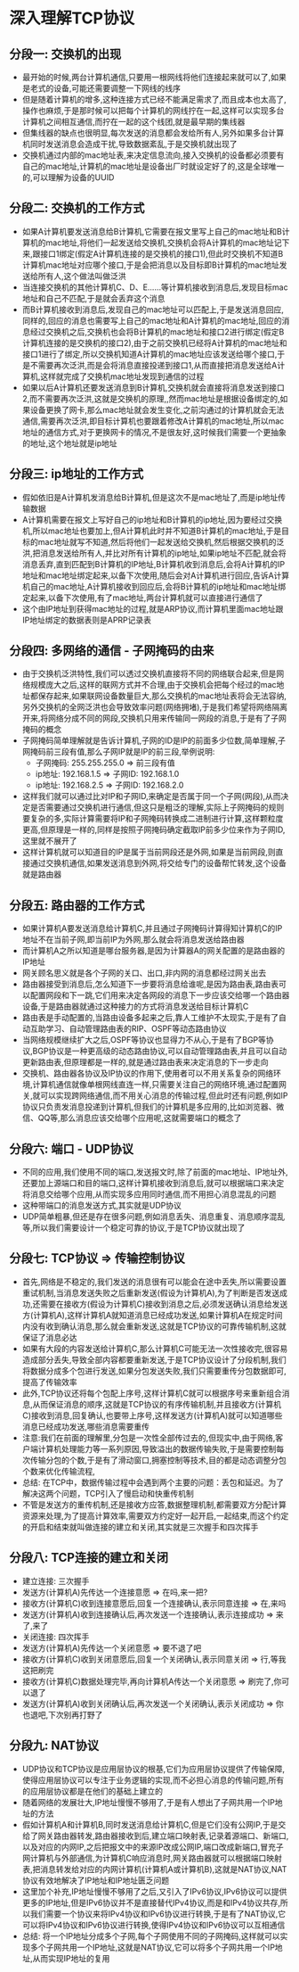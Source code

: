 # 深入理解TCP协议

## 分段一: 交换机的出现
- 最开始的时候,两台计算机通信,只要用一根网线将他们连接起来就可以了,如果是老式的设备,可能还需要调整一下网线的线序
- 但是随着计算机的增多,这种连接方式已经不能满足需求了,而且成本也太高了,操作也麻烦,于是那时候可以把每个计算机的网线拧在一起,这样可以实现多台计算机之间相互通信,而拧在一起的这个线团,就是最早期的集线器
- 但集线器的缺点也很明显,每次发送的消息都会发给所有人,另外如果多台计算机同时发送消息会造成干扰,导致数据紊乱,于是交换机就出现了
- 交换机通过内部的mac地址表,来决定信息流向,接入交换机的设备都必须要有自己的mac地址,计算机的mac地址是设备出厂时就设定好了的,这是全球唯一的,可以理解为设备的UUID
  
## 分段二: 交换机的工作方式 
- 如果A计算机要发送消息给B计算机,它需要在报文里写上自己的mac地址和B计算机的mac地址,将他们一起发送给交换机,交换机会将A计算机的mac地址记下来,跟接口1绑定(假定A计算机连接的是交换机的接口1),但此时交换机不知道B计算机mac地址对应哪个接口,于是会把消息以及目标即B计算机的mac地址发送给所有人,这个做法叫做泛洪
- 当连接交换机的其他计算机C、D、E......等计算机接收到消息后,发现目标mac地址和自己不匹配,于是就会丢弃这个消息
- 而B计算机接收到消息后,发现自己的mac地址可以匹配上,于是发送消息回应,同样的,回应的消息也需要写上自己的mac地址和A计算机的mac地址,回应的消息经过交换机之后,交换机也会将B计算机的mac地址和接口2进行绑定(假定B计算机连接的是交换机的接口2),由于之前交换机已经将A计算机的mac地址和接口1进行了绑定,所以交换机知道A计算机的mac地址应该发送给哪个接口,于是不需要再次泛洪,而是会将消息直接投递到接口1,从而直接把消息发送给A计算机,这样就完成了交换机mac地址发现到通信的过程
- 如果以后A计算机还要发送消息到B计算机,交换机就会直接将消息发送到接口2,而不需要再次泛洪,这就是交换机的原理,,然而mac地址是根据设备绑定的,如果设备更换了网卡,那么mac地址就会发生变化,之前沟通过的计算机就会无法通信,需要再次泛洪,即目标计算机也要跟着修改A计算机的mac地址,所以mac地址的通信方式,对于更换网卡的情况,不是很友好,这时候我们需要一个更抽象的地址,这个地址就是ip地址

## 分段三: ip地址的工作方式
- 假如依旧是A计算机发消息给B计算机,但是这次不是mac地址了,而是ip地址传输数据
- A计算机需要在报文上写好自己的ip地址和B计算机的ip地址,因为要经过交换机,所以mac地址也要加上,但A计算机此时并不知道B计算机的mac地址,于是目标的mac地址就写不知道,然后将他们一起发送给交换机,然后根据交换机的泛洪,把消息发送给所有人,并比对所有计算机的ip地址,如果ip地址不匹配,就会将消息丢弃,直到匹配到B计算机的IP地址,B计算机收到消息后,会将A计算机的IP地址和mac地址绑定起来,以备下次使用,随后会对A计算机进行回应,告诉A计算机自己的mac地址,A计算机接收到回应后,会将B计算机的ip地址和mac地址绑定起来,以备下次使用,有了mac地址,两台计算机就可以直接进行通信了
- 这个由IP地址到获得mac地址的过程,就是ARP协议,而计算机里面mac地址跟IP地址绑定的数据表则是APRP记录表
  
## 分段四: 多网络的通信 - 子网掩码的由来
- 由于交换机泛洪特性,我们可以透过交换机直接将不同的网络联合起来,但是网络规模庞大之后,这样的联网方式并不合理,由于交换机会把每个经过的mac地址都保存起来,如果联网设备数量巨大,那么交换机的mac地址表将会无法容纳,另外交换机的全网泛洪也会导致效率问题(网络拥堵),于是我们希望将网络隔离开来,将网络分成不同的网段,交换机只用来传输同一网段的消息,于是有了子网掩码的概念
- 子网掩码简单理解就是告诉计算机,子网的ID是IP的前面多少位数,简单理解,子网掩码前三段有值,那么子网IP就是IP的前三段,举例说明:
  - 子网掩码: 255.255.255.0 => 前三段有值
  - ip地址: 192.168.1.5  =>  子网ID: 192.168.1.0
  - ip地址: 192.168.2.5  =>  子网ID: 192.168.2.0
- 这样我们就可以通过比对IP和子网ID,来确定是否属于同一个子网(网段),从而决定是否需要通过交换机进行通信,但这只是粗泛的理解,实际上子网掩码的规则要复杂的多,实际计算需要将IP和子网掩码转换成二进制进行计算,这样颗粒度更高,但原理是一样的,同样是按照子网掩码确定截取IP前多少位来作为子网ID,这里就不展开了
- 这样计算机就可以知道目的IP是属于当前网段还是外网,如果是当前网段,则直接通过交换机通信,如果发送消息到外网,将交给专门的设备帮忙转发,这个设备就是路由器

## 分段五: 路由器的工作方式
- 如果计算机A要发送消息给计算机C,并且通过子网掩码计算得知计算机C的IP地址不在当前子网,即当前IP为外网,那么就会将消息发送给路由器
- 而计算机A之所以知道是哪台服务器,是因为计算器A的网关配置的是路由器的IP地址
- 网关顾名思义就是各个子网的关口、出口,非内网的消息都经过网关出去
- 路由器接受到消息后,怎么知道下一步要将消息给谁呢,是因为路由表,路由表可以配置网段和下一跳,它们用来决定各网段的消息下一步应该交给哪一个路由器设备,于是路由器就通过这种接力的方式将消息发送给目标计算机C
- 路由表是手动配置的,当路由设备多起来之后,靠人工维护不太现实,于是有了自动互助学习、自动管理路由表的RIP、OSPF等动态路由协议
- 当网络规模继续扩大之后,OSPF等协议也显得力不从心,于是有了BGP等协议,BGP协议是一种更高级的动态路由协议,可以自动管理路由表,并且可以自动更新路由表,但原理都是一样的,就是通过路由表来决定消息的下一步走向
- 交换机、路由器各协议及IP协议的作用下,使用者可以不用关系复杂的网络环境,计算机通信就像单根网线直连一样,只需要关注自己的网络环境,通过配置网关,就可以实现跨网络通信,而不用关心消息的传输过程,但此时还有问题,例如IP协议只负责发消息投递到计算机,但我们的计算机是多应用的,比如浏览器、微信、QQ等,那么消息应该交给哪个应用呢,这就需要端口的概念了
  
## 分段六: 端口 - UDP协议
- 不同的应用,我们使用不同的端口,发送报文时,除了前面的mac地址、IP地址外,还要加上源端口和目的端口,这样计算机接收到消息后,就可以根据端口来决定将消息交给哪个应用,从而实现多应用同时通信,而不用担心消息混乱的问题
- 这种带端口的消息发送方式,其实就是UDP协议
- UDP简单粗暴,但还是存在很多问题,例如消息丢失、消息重复、消息顺序混乱等,所以我们需要设计一个稳定可靠的协议,于是TCP协议就出现了
  
## 分段七: TCP协议 => 传输控制协议
- 首先,网络是不稳定的,我们发送的消息很有可以能会在途中丢失,所以需要设置重试机制,当消息发送失败之后重新发送(假设为计算机A),为了判断是否发送成功,还需要在接收方(假设为计算机C)接收到消息之后,必须发送确认消息给发送方(计算机A),这样计算机A就知道消息已经成功发送,如果计算机A在规定时间内没有收到确认消息,那么就会重新发送,这就是TCP协议的可靠传输机制,这就保证了消息必达
- 如果有大段的内容发送给计算机C,那么计算机C可能无法一次性接收完,很容易造成部分丢失,导致全部内容都要重新发送,于是TCP协议设计了分段机制,我们将数据分成多个包进行发送,如果分包发送失败,我们只需要重传分包数据即可,提高了传输效率
- 此外,TCP协议还将每个包配上序号,这样计算机C就可以根据序号来重新组合消息,从而保证消息的顺序,这就是TCP协议的有序传输机制,并且接收方(计算机C)接收到消息,回复确认,也要带上序号,这样发送方(计算机A)就可以知道哪些消息已经成功发送,哪些消息需要重传
- 注意:我们在前面的理解里,分包是一次性全部传过去的,但现实中,由于网络,客户端计算机处理能力等一系列原因,导致溢出的数据传输失败,于是需要控制每次传输分包的个数,于是有了滑动窗口,拥塞控制等技术,目的都是动态调整分包个数来优化传输流程,
- 总结: 在TCP中，数据传输过程中会遇到两个主要的问题：丢包和延迟。为了解决这两个问题，TCP引入了慢启动和快重传机制
- 不管是发送方的重传机制,还是接收方应答,数据整理机制,都需要双方分配计算资源来处理,为了提高计算效率,需要双方约定好一起开启,一起结束,而这个约定的开启和结束就叫做连接的建立和关闭,其实就是三次握手和四次挥手
  
## 分段八: TCP连接的建立和关闭
- 建立连接: 三次握手
- 发送方(计算机A)先传达一个连接意愿 => 在吗,来一把?
- 接收方(计算机C)收到连接意愿后,回复一个连接确认,表示同意连接 => 在,来吗
- 发送方(计算机A)收到连接确认后,再次发送一个连接确认,表示连接成功 => 来了,来了
- 关闭连接: 四次挥手
- 发送方(计算机A)先传达一个关闭意愿 => 要不退了吧
- 接收方(计算机C)收到关闭意愿后,回复一个关闭确认,表示同意关闭 => 行,等我这把刷完
- 接收方(计算机C)数据处理完毕,再向计算机A传达一个关闭意愿 => 刷完了,你可以退了
- 发送方(计算机A)收到关闭确认后,再次发送一个关闭确认,表示关闭成功 => 你也退吧,下次别再打野了
  
## 分段九: NAT协议
- UDP协议和TCP协议是应用层协议的根基,它们为应用层协议提供了传输保障,使得应用层协议可以专注于业务逻辑的实现,而不必担心消息的传输问题,所有的应用层协议都是在他们的基础上建立的
- 随着网络的发展壮大,IP地址慢慢不够用了,于是有人想出了子网共用一个IP地址的方法
- 假如计算机A和计算机B,同时发送消息给计算机C,但是它们没有公网IP,于是交给了网关路由器转发,路由器接收到后,建立端口映射表,记录着源端口、新端口,以及对应的内网IP,之后把报文中的来源IP改成公网IP,端口改成新端口,冒充子网计算机与外部通信,为计算机C响应消息时,网关路由器就可以根据端口映射表,把消息转发给对应的内网计算机(计算机A或计算机B),这就是NAT协议,NAT协议有效地解决了IP地址和IP地址匮乏问题
- 这里加个补充,IP地址慢慢不够用了之后,又引入了IPv6协议,IPv6协议可以提供更多的IP地址,但是IPv6协议并不是直接替代IPv4协议,而是和IPv4协议共存,所以我们需要一个协议来将IPv4协议和IPv6协议进行转换,于是有了NAT协议,它可以将IPv4协议和IPv6协议进行转换,使得IPv4协议和IPv6协议可以互相通信
- 总结: 将一个IP地址分成多个子网,每个子网使用不同的子网掩码,这样就可以实现多个子网共用一个IP地址,这就是NAT协议,它可以将多个子网共用一个IP地址,从而实现IP地址的复用